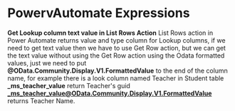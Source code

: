 # PowervAutomate Expressions
**Get Lookup column text value in List Rows Action**
List Rows action in Power Automate returns value and type column for Lookup columns, if we need to get text value then we have to use Get Row action, but we can get the text value without using the Get Row action using the Odata formatted values, just we need to put **@OData.Community.Display.V1.FormattedValue** to the end of the column name, for example there is a look column named Teacher in Student table
**_ms_teacher_value**  return Teacher's guid
**_ms_teacher_value@OData.Community.Display.V1.FormattedValue** returns Teacher Name.



